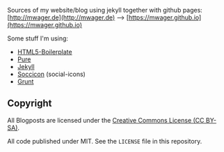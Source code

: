Sources of my website/blog using jekyll together with github pages: [http://mwager.de](http://mwager.de) --> [https://mwager.github.io](https://mwager.github.io)

Some stuff I'm using:

* [HTML5-Boilerplate](http://h5bp.com/)
* [Pure](http://purecss.io/)
* [Jekyll](http://jekyllrb.com/)
* [Soccicon](http://socicon.com/) (social-icons)
* [Grunt](http://gruntjs.com/)

## Copyright ##

All Blogposts are licensed under the <a href="http://creativecommons.org/licenses/by-sa/3.0/">Creative Commons License (CC BY-SA)</a>.

All code published under MIT. See the `LICENSE` file in this repository.
